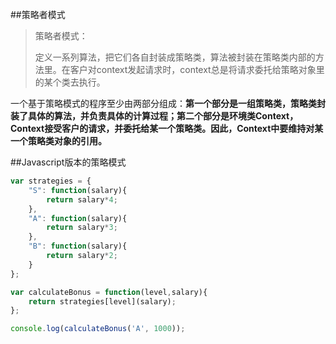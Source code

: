 ##策略者模式
>策略者模式：
>
>定义一系列算法，把它们各自封装成策略类，算法被封装在策略类内部的方法里。在客户对context发起请求时，context总是将请求委托给策略对象里的某个类去执行。

一个基于策略模式的程序至少由两部分组成：**第一个部分是一组策略类，策略类封装了具体的算法，并负责具体的计算过程；第二个部分是环境类Context，Context接受客户的请求，并委托给某一个策略类。因此，Context中要维持对某一个策略类对象的引用。**

##Javascript版本的策略模式
```javascript
var strategies = {
	"S": function(salary){
		return salary*4;
	},
	"A": function(salary){
		return salary*3;
	},
	"B": function(salary){
		return salary*2;
	}
};

var calculateBonus = function(level,salary){
	return strategies[level](salary);
};

console.log(calculateBonus('A', 1000));
